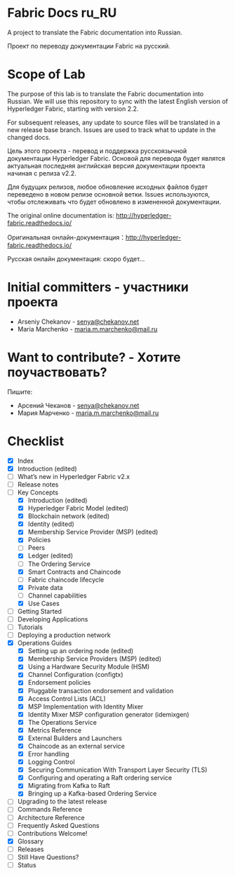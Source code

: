 # Fabric Docs ru_RU

A project to translate the Fabric documentation into Russian.

Проект по переводу документации Fabric на русский.

# Scope of Lab

The purpose of this lab is to translate the Fabric documentation into Russian. We will use this repository to sync with the latest English version of Hyperledger Fabric, starting with version 2.2.

For subsequent releases, any update to source files will be translated in a new release base branch. Issues are used to track what to update in the changed docs.

Цель этого проекта - перевод и поддержка русскоязычной документации Hyperledger Fabric. Основой для перевода будет являтся актуальная последняя английская версия документации проекта начиная с релиза v2.2.

Для будущих релизов, любое обновление исходных файлов будет переведено в новом релизе основной ветки. Issues используются, чтобы отслеживать что будет обновлено в измененной документации.

The original online documentation is: http://hyperledger-fabric.readthedocs.io/

Оригинальная онлайн-документация：http://hyperledger-fabric.readthedocs.io/

Русская онлайн документация: скоро будет...

# Initial committers - участники проекта

* Arseniy Chekanov - senya@chekanov.net
* Maria Marchenko - maria.m.marchenko@mail.ru

# Want to contribute? - Хотите поучаствовать?

Пишите:

* Арсений Чеканов - senya@chekanov.net
* Мария Марченко - maria.m.marchenko@mail.ru

# Checklist

- [x] Index
- [x] Introduction (edited)
- [ ] What’s new in Hyperledger Fabric v2.x
- [ ] Release notes
- [ ] Key Concepts
    - [x] Introduction (edited)
    - [x] Hyperledger Fabric Model (edited)
    - [x] Blockchain network (edited)
    - [x] Identity (edited)
    - [x] Membership Service Provider (MSP) (edited)
    - [x] Policies
    - [ ] Peers
    - [x] Ledger (edited)
    - [ ] The Ordering Service
    - [x] Smart Contracts and Chaincode
    - [ ] Fabric chaincode lifecycle
    - [x] Private data
    - [ ] Channel capabilities
    - [x] Use Cases
- [ ] Getting Started
- [ ] Developing Applications
- [ ] Tutorials
- [ ] Deploying a production network
- [x] Operations Guides
    - [x] Setting up an ordering node (edited)
    - [x] Membership Service Providers (MSP) (edited)
    - [x] Using a Hardware Security Module (HSM)
    - [x] Channel Configuration (configtx)
    - [x] Endorsement policies
    - [x] Pluggable transaction endorsement and validation
    - [x] Access Control Lists (ACL)
    - [x] MSP Implementation with Identity Mixer
    - [x] Identity Mixer MSP configuration generator (idemixgen)
    - [x] The Operations Service
    - [x] Metrics Reference
    - [x] External Builders and Launchers
    - [x] Chaincode as an external service
    - [x] Error handling
    - [x] Logging Control
    - [x] Securing Communication With Transport Layer Security (TLS)
    - [x] Configuring and operating a Raft ordering service
    - [x] Migrating from Kafka to Raft
    - [x] Bringing up a Kafka-based Ordering Service
- [ ] Upgrading to the latest release
- [ ] Commands Reference
- [ ] Architecture Reference
- [ ] Frequently Asked Questions
- [ ] Contributions Welcome!
- [x] Glossary
- [ ] Releases
- [ ] Still Have Questions?
- [ ] Status

